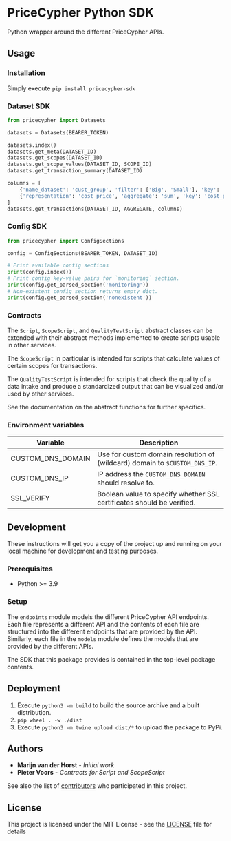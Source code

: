 # PriceCypher Python SDK

Python wrapper around the different PriceCypher APIs.

## Usage
### Installation
Simply execute `pip install pricecypher-sdk`

### Dataset SDK
```python
from pricecypher import Datasets

datasets = Datasets(BEARER_TOKEN)

datasets.index()
datasets.get_meta(DATASET_ID)
datasets.get_scopes(DATASET_ID)
datasets.get_scope_values(DATASET_ID, SCOPE_ID)
datasets.get_transaction_summary(DATASET_ID)

columns = [
    {'name_dataset': 'cust_group', 'filter': ['Big', 'Small'], 'key': 'group'},
    {'representation': 'cost_price', 'aggregate': 'sum', 'key': 'cost_price'}
]
datasets.get_transactions(DATASET_ID, AGGREGATE, columns)
```

### Config SDK
```python
from pricecypher import ConfigSections

config = ConfigSections(BEARER_TOKEN, DATASET_ID)

# Print available config sections
print(config.index())
# Print config key-value pairs for `monitoring` section.
print(config.get_parsed_section('monitoring'))
# Non-existent config section returns empty dict.
print(config.get_parsed_section('nonexistent'))
```

### Contracts
The `Script`, `ScopeScript`, and `QualityTestScript` abstract classes can be extended with their abstract methods
implemented to create scripts usable in other services. 

The `ScopeScript` in particular is intended for scripts that calculate values of certain scopes for transactions. 

The `QualityTestScript` is intended for scripts that check the quality of a data intake and produce a standardized
output that can be visualized and/or used by other services.

See the documentation on the abstract functions for further specifics.

### Environment variables

| Variable          | Description                                                                |
|-------------------|----------------------------------------------------------------------------|
| CUSTOM_DNS_DOMAIN | Use for custom domain resolution of (wildcard) domain to `$CUSTOM_DNS_IP`. |
| CUSTOM_DNS_IP     | IP address the `CUSTOM_DNS_DOMAIN` should resolve to.                      |
| SSL_VERIFY        | Boolean value to specify whether SSL certificates should be verified.      |


## Development

These instructions will get you a copy of the project up and running on your local machine for development and testing purposes. 

### Prerequisites
* Python >= 3.9

### Setup
The `endpoints` module models the different PriceCypher API endpoints. Each file represents a different API and the
contents of each file are structured into the different endpoints that are provided by the API.
Similarly, each file in the `models` module defines the models that are provided by the different APIs.

The SDK that this package provides is contained in the top-level package contents.

## Deployment
1. Execute `python3 -m build` to build the source archive and a built distribution.
2. `pip wheel . -w ./dist`
2. Execute `python3 -m twine upload dist/*` to upload the package to PyPi.

## Authors

* **Marijn van der Horst** - *Initial work*
* **Pieter Voors** - *Contracts for Script and ScopeScript*

See also the list of [contributors](https://github.com/marketredesign/pricecypher_python_sdk/contributors) who participated in this project.

## License

This project is licensed under the MIT License - see the [LICENSE](LICENSE) file for details
